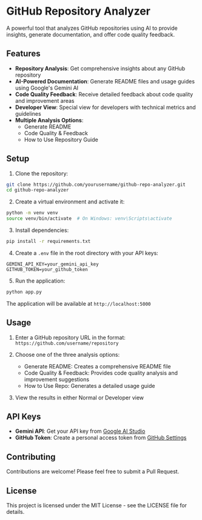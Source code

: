 # GitHub Repository Analyzer

A powerful tool that analyzes GitHub repositories using AI to provide insights, generate documentation, and offer code quality feedback.

## Features

- **Repository Analysis**: Get comprehensive insights about any GitHub repository
- **AI-Powered Documentation**: Generate README files and usage guides using Google's Gemini AI
- **Code Quality Feedback**: Receive detailed feedback about code quality and improvement areas
- **Developer View**: Special view for developers with technical metrics and guidelines
- **Multiple Analysis Options**:
  - Generate README
  - Code Quality & Feedback
  - How to Use Repository Guide

## Setup

1. Clone the repository:
```bash
git clone https://github.com/yourusername/github-repo-analyzer.git
cd github-repo-analyzer
```

2. Create a virtual environment and activate it:
```bash
python -m venv venv
source venv/bin/activate  # On Windows: venv\Scripts\activate
```

3. Install dependencies:
```bash
pip install -r requirements.txt
```

4. Create a `.env` file in the root directory with your API keys:
```
GEMINI_API_KEY=your_gemini_api_key
GITHUB_TOKEN=your_github_token
```

5. Run the application:
```bash
python app.py
```

The application will be available at `http://localhost:5000`

## Usage

1. Enter a GitHub repository URL in the format: `https://github.com/username/repository`
2. Choose one of the three analysis options:
   - Generate README: Creates a comprehensive README file
   - Code Quality & Feedback: Provides code quality analysis and improvement suggestions
   - How to Use Repo: Generates a detailed usage guide

3. View the results in either Normal or Developer view

## API Keys

- **Gemini API**: Get your API key from [Google AI Studio](https://makersuite.google.com/app/apikey)
- **GitHub Token**: Create a personal access token from [GitHub Settings](https://github.com/settings/tokens)

## Contributing

Contributions are welcome! Please feel free to submit a Pull Request.

## License

This project is licensed under the MIT License - see the LICENSE file for details. 